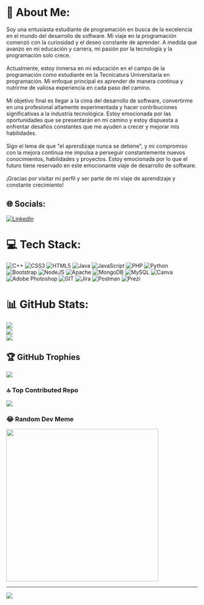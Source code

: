 # 💫 About Me:
Soy una entusiasta estudiante de programación en busca de la excelencia en el mundo del desarrollo de software. Mi viaje en la programación comenzó con la curiosidad y el deseo constante de aprender. A medida que avanzo en mi educación y carrera, mi pasión por la tecnología y la programación solo crece.<br><br>Actualmente, estoy inmersa en mi educación en el campo de la programación como estudiante en la Tecnicatura Universitaria en programación. Mi enfoque principal es aprender de manera continua y nutrirme de valiosa experiencia en cada paso del camino.<br><br>Mi objetivo final es llegar a la cima del desarrollo de software, convertirme en una profesional altamente experimentada y hacer contribuciones significativas a la industria tecnológica. Estoy emocionada por las oportunidades que se presentarán en mi camino y estoy dispuesta a enfrentar desafíos constantes que me ayuden a crecer y mejorar mis habilidades.<br><br>Sigo el lema de que "el aprendizaje nunca se detiene", y mi compromiso con la mejora continua me impulsa a perseguir constantemente nuevos conocimientos, habilidades y proyectos. Estoy emocionada por lo que el futuro tiene reservado en este emocionante viaje de desarrollo de software.<br><br>¡Gracias por visitar mi perfil y ser parte de mi viaje de aprendizaje y constante crecimiento!


## 🌐 Socials:
[![LinkedIn](https://img.shields.io/badge/LinkedIn-%230077B5.svg?logo=linkedin&logoColor=white)](https://www.linkedin.com/in/yesica-l%C3%B3pez-165aa7255/) 

# 💻 Tech Stack:
![C++](https://img.shields.io/badge/c++-%2300599C.svg?style=for-the-badge&logo=c%2B%2B&logoColor=white) ![CSS3](https://img.shields.io/badge/css3-%231572B6.svg?style=for-the-badge&logo=css3&logoColor=white) ![HTML5](https://img.shields.io/badge/html5-%23E34F26.svg?style=for-the-badge&logo=html5&logoColor=white) ![Java](https://img.shields.io/badge/java-%23ED8B00.svg?style=for-the-badge&logo=openjdk&logoColor=white) ![JavaScript](https://img.shields.io/badge/javascript-%23323330.svg?style=for-the-badge&logo=javascript&logoColor=%23F7DF1E) ![PHP](https://img.shields.io/badge/php-%23777BB4.svg?style=for-the-badge&logo=php&logoColor=white) ![Python](https://img.shields.io/badge/python-3670A0?style=for-the-badge&logo=python&logoColor=ffdd54) ![Bootstrap](https://img.shields.io/badge/bootstrap-%238511FA.svg?style=for-the-badge&logo=bootstrap&logoColor=white) ![NodeJS](https://img.shields.io/badge/node.js-6DA55F?style=for-the-badge&logo=node.js&logoColor=white) ![Apache](https://img.shields.io/badge/apache-%23D42029.svg?style=for-the-badge&logo=apache&logoColor=white) ![MongoDB](https://img.shields.io/badge/MongoDB-%234ea94b.svg?style=for-the-badge&logo=mongodb&logoColor=white) ![MySQL](https://img.shields.io/badge/mysql-%2300000f.svg?style=for-the-badge&logo=mysql&logoColor=white) ![Canva](https://img.shields.io/badge/Canva-%2300C4CC.svg?style=for-the-badge&logo=Canva&logoColor=white) ![Adobe Photoshop](https://img.shields.io/badge/adobe%20photoshop-%2331A8FF.svg?style=for-the-badge&logo=adobe%20photoshop&logoColor=white) ![GIT](https://img.shields.io/badge/Git-fc6d26?style=for-the-badge&logo=git&logoColor=white) ![Jira](https://img.shields.io/badge/jira-%230A0FFF.svg?style=for-the-badge&logo=jira&logoColor=white) ![Postman](https://img.shields.io/badge/Postman-FF6C37?style=for-the-badge&logo=postman&logoColor=white) ![Prezi](https://img.shields.io/badge/Prezi-%23000000.svg?style=for-the-badge&logo=Prezi&logoColor=white)
# 📊 GitHub Stats:
![](https://github-readme-stats.vercel.app/api?username=Yesica-B-Lopez&theme=dark&hide_border=false&include_all_commits=false&count_private=false)<br/>
![](https://github-readme-streak-stats.herokuapp.com/?user=Yesica-B-Lopez&theme=dark&hide_border=false)<br/>
![](https://github-readme-stats.vercel.app/api/top-langs/?username=Yesica-B-Lopez&theme=dark&hide_border=false&include_all_commits=false&count_private=false&layout=compact)

## 🏆 GitHub Trophies
![](https://github-profile-trophy.vercel.app/?username=Yesica-B-Lopez&theme=juicyfresh&no-frame=false&no-bg=true&margin-w=4)

### 🔝 Top Contributed Repo
![](https://github-contributor-stats.vercel.app/api?username=Yesica-B-Lopez&limit=5&theme=dracula&combine_all_yearly_contributions=true)

### 😂 Random Dev Meme
<img src='https://randommeme-five.vercel.app/' style="height: 400px;"/>

---
[![](https://visitcount.itsvg.in/api?id=Yesica-B-Lopez&icon=0&color=0)](https://visitcount.itsvg.in)

<!-- Proudly created with GPRM ( https://gprm.itsvg.in ) -->
